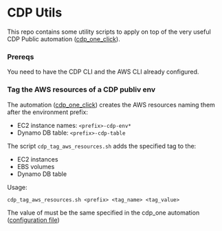 # CDP Utils
This repo contains some utility scripts to apply on top of the very useful CDP Public automation ([cdp_one_click](https://github.com/paulvid/cdp-one-click)).

### Prereqs
You need to have the CDP CLI and the AWS CLI already configured.

### Tag the AWS resources of a CDP publiv env
The automation ([cdp_one_click](https://github.com/paulvid/cdp-one-click)) creates the AWS resources naming them after the environment prefix:
* EC2 instance names: `<prefix>-cdp-env*`
* Dynamo DB table: `<prefix>-cdp-table`

The script `cdp_tag_aws_resources.sh` adds the specified tag to the:
- EC2 instances
- EBS volumes
- Dynamo DB table

Usage:
```
cdp_tag_aws_resources.sh <prefix> <tag_name> <tag_value>
```

The value of <prefix> must be the same specified in the cdp_one automation ([configuration file](https://github.com/paulvid/cdp-one-click#detailed-format))
